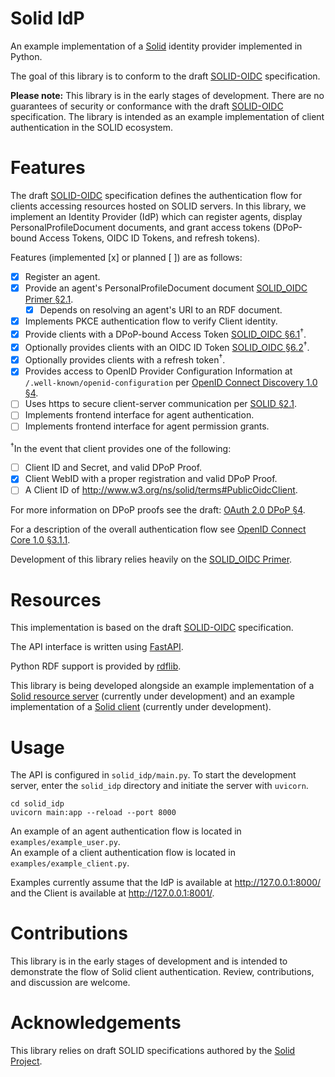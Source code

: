 # Solid IdP

An example implementation of a [Solid](https://solidproject.org/) identity provider implemented in Python.

The goal of this library is to conform to the draft [SOLID-OIDC](https://solid.github.io/authentication-panel/solid-oidc/)  specification.

**Please note:** This library is in the early stages of development. There are no guarantees of security or conformance with the draft [SOLID-OIDC](https://solid.github.io/authentication-panel/solid-oidc/) specification. The library is intended as an example implementation of client authentication in the SOLID ecosystem.

# Features

The draft [SOLID-OIDC](https://solid.github.io/authentication-panel/solid-oidc/) specification defines the authentication flow for clients accessing resources hosted on SOLID servers. In this library, we implement an Identity Provider (IdP) which can register agents, display PersonalProfileDocument documents, and grant access tokens (DPoP-bound Access Tokens, OIDC ID Tokens, and refresh tokens).

Features (implemented [x] or planned [ ]) are as follows:

- [X] Register an agent.  
- [X] Provide an agent's PersonalProfileDocument document [SOLID_OIDC Primer §2.1](https://solid.github.io/authentication-panel/solid-oidc-primer/#authorization-code-pkce-flow-step-2.1).  
  - [X] Depends on resolving an agent's URI to an RDF document.  
- [X] Implements PKCE authentication flow to verify Client identity.  
- [X] Provide clients with a DPoP-bound Access Token [SOLID_OIDC §6.1](https://solid.github.io/authentication-panel/solid-oidc/#tokens-access)<sup>†</sup>.  
- [X] Optionally provides clients with an OIDC ID Token [SOLID_OIDC §6.2](https://solid.github.io/authentication-panel/solid-oidc/#tokens-id)<sup>†</sup>.  
- [X] Optionally provides clients with a refresh token<sup>†</sup>.  
- [X] Provides access to OpenID Provider Configuration Information at `/.well-known/openid-configuration` per [OpenID Connect Discovery 1.0 §4](https://openid.net/specs/openid-connect-discovery-1_0.html#ProviderConfig).  
- [ ] Uses https to secure client-server communication per [SOLID §2.1](https://solid.github.io/specification/protocol#http).  
- [ ] Implements frontend interface for agent authentication.  
- [ ] Implements frontend interface for agent permission grants.  

<sup>†</sup>In the event that client provides one of the following:

- [ ] Client ID and Secret, and valid DPoP Proof.
- [X] Client WebID with a proper registration and valid DPoP Proof.
- [ ] A Client ID of http://www.w3.org/ns/solid/terms#PublicOidcClient.

For more information on DPoP proofs see the draft: [OAuth 2.0 DPoP §4](https://tools.ietf.org/html/draft-ietf-oauth-dpop-02#section-4).  

For a description of the overall authentication flow see [OpenID Connect Core 1.0 §3.1.1](https://openid.net/specs/openid-connect-core-1_0.html#CodeFlowSteps).  

Development of this library relies heavily on the [SOLID_OIDC Primer](https://solid.github.io/authentication-panel/solid-oidc-primer/).  

# Resources

This implementation is based on the draft [SOLID-OIDC](https://solid.github.io/authentication-panel/solid-oidc/) specification.

The API interface is written using [FastAPI](https://github.com/tiangolo/fastapi).

Python RDF support is provided by [rdflib](https://github.com/RDFLib/rdflib).

This library is being developed alongside an example implementation of a [Solid resource server](https://github.com/hamishgibbs/solid_server) (currently under development) and an example implementation of a [Solid client](https://github.com/hamishgibbs/solid_client) (currently under development).

# Usage

The API is configured in `solid_idp/main.py`. To start the development server, enter the `solid_idp` directory and initiate the server with `uvicorn`.

``` shell
cd solid_idp
uvicorn main:app --reload --port 8000
```

An example of an agent authentication flow is located in `examples/example_user.py`.  
An example of a client authentication flow is located in `examples/example_client.py`.  

Examples currently assume that the IdP is available at http://127.0.0.1:8000/ and the Client is available at http://127.0.0.1:8001/.

# Contributions

This library is in the early stages of development and is intended to demonstrate the flow of Solid client authentication. Review, contributions, and discussion are welcome.

# Acknowledgements

This library relies on draft SOLID specifications authored by the [Solid Project](https://solidproject.org/).
